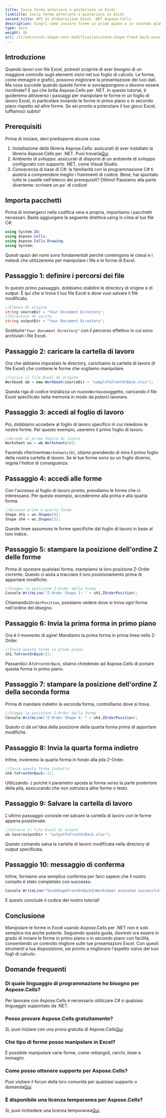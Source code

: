 ```yaml
---
title: Invia forma anteriore o posteriore in Excel
linktitle: Invia forma anteriore o posteriore in Excel
second_title: API di elaborazione Excel .NET Aspose.Cells
description: Scopri come inviare forme in primo piano o in secondo piano in Excel usando Aspose.Cells per .NET. Questa guida fornisce un tutorial passo dopo passo con suggerimenti.
type: docs
weight: 16
url: /it/net/excel-shape-text-modifications/send-shape-front-back-excel/
---
```

## Introduzione
Quando lavori con file Excel, potresti scoprire di aver bisogno di un maggiore controllo sugli elementi visivi nel tuo foglio di calcolo. Le forme, come immagini e grafici, possono migliorare la presentazione dei tuoi dati. Ma cosa succede quando queste forme si sovrappongono o devono essere riordinate? È qui che brilla Aspose.Cells per .NET. In questo tutorial, ti guideremo attraverso i passaggi per manipolare le forme in un foglio di lavoro Excel, in particolare inviando le forme in primo piano o in secondo piano rispetto ad altre forme. Se sei pronto a potenziare il tuo gioco Excel, tuffiamoci subito!
## Prerequisiti
Prima di iniziare, devi predisporre alcune cose:
1.  Installazione della libreria Aspose.Cells: assicurati di aver installato la libreria Aspose.Cells per .NET. Puoi trovarla[Qui](https://releases.aspose.com/cells/net/).
2. Ambiente di sviluppo: assicurati di disporre di un ambiente di sviluppo configurato con supporto .NET, come Visual Studio.
3. Conoscenza di base di C#: la familiarità con la programmazione C# ti aiuterà a comprendere meglio i frammenti di codice.
Bene, hai spuntato tutte le caselle nell'elenco dei prerequisiti? Ottimo! Passiamo alla parte divertente: scrivere un po' di codice!
## Importa pacchetti
Prima di immergerci nella codifica vera e propria, importiamo i pacchetti necessari. Basta aggiungere la seguente direttiva using in cima al tuo file C#:
```csharp
using System.IO;
using Aspose.Cells;
using Aspose.Cells.Drawing;
using System;
```
Questi spazi dei nomi sono fondamentali perché contengono le classi e i metodi che utilizzeremo per manipolare i file e le forme di Excel.
## Passaggio 1: definire i percorsi dei file
In questo primo passaggio, dobbiamo stabilire le directory di origine e di output. È qui che si trova il tuo file Excel e dove vuoi salvare il file modificato.
```csharp
//Elenco di origine
string sourceDir = "Your Document Directory";
//Directory di uscita
string outputDir = "Your Document Directory";
```
 Sostituire`"Your Document Directory"` con il percorso effettivo in cui sono archiviati i file Excel.
## Passaggio 2: caricare la cartella di lavoro
Ora che abbiamo impostato le directory, carichiamo la cartella di lavoro (il file Excel) che contiene le forme che vogliamo manipolare.
```csharp
//Carica il file Excel di origine
Workbook wb = new Workbook(sourceDir + "sampleToFrontOrBack.xlsx");
```
 Questa riga di codice inizializza un nuovo`Workbook`oggetto, caricando il file Excel specificato nella memoria in modo da poterci lavorare.
## Passaggio 3: accedi al foglio di lavoro 
Poi, dobbiamo accedere al foglio di lavoro specifico in cui risiedono le nostre forme. Per questo esempio, useremo il primo foglio di lavoro.
```csharp
//Accedi al primo foglio di lavoro
Worksheet ws = wb.Worksheets[0];
```
 Facendo riferimento`Worksheets[0]`, stiamo prendendo di mira il primo foglio della nostra cartella di lavoro. Se le tue forme sono su un foglio diverso, regola l'indice di conseguenza.
## Passaggio 4: accedi alle forme
Con l'accesso al foglio di lavoro pronto, prendiamo le forme che ci interessano. Per questo esempio, accederemo alla prima e alla quarta forma.
```csharp
//Accesso prima e quarta forma
Shape sh1 = ws.Shapes[0];
Shape sh4 = ws.Shapes[3];
```
Queste linee assumono le forme specifiche dal foglio di lavoro in base al loro indice.
## Passaggio 5: stampare la posizione dell'ordine Z delle forme
Prima di spostare qualsiasi forma, stampiamo la loro posizione Z-Order corrente. Questo ci aiuta a tracciare il loro posizionamento prima di apportare modifiche.
```csharp
//Stampa la posizione Z-Order della forma
Console.WriteLine("Z-Order Shape 1: " + sh1.ZOrderPosition);
```
 Chiamando`ZOrderPosition`, possiamo vedere dove si trova ogni forma nell'ordine del disegno.
## Passaggio 6: Invia la prima forma in primo piano
Ora è il momento di agire! Mandiamo la prima forma in prima linea nello Z-Order.
```csharp
//Invia questa forma in primo piano
sh1.ToFrontOrBack(2);
```
 Passando`2` A`ToFrontOrBack`, stiamo chiedendo ad Aspose.Cells di portare questa forma in primo piano. 
## Passaggio 7: stampare la posizione dell'ordine Z della seconda forma
Prima di mandare indietro la seconda forma, controlliamo dove si trova.
```csharp
//Stampa la posizione Z-Order della forma
Console.WriteLine("Z-Order Shape 4: " + sh4.ZOrderPosition);
```
Questo ci dà un'idea della posizione della quarta forma prima di apportare modifiche.
## Passaggio 8: Invia la quarta forma indietro
Infine, invieremo la quarta forma in fondo alla pila Z-Order.
```csharp
//Invia questa forma indietro
sh4.ToFrontOrBack(-2);
```
 Utilizzando`-2` poiché il parametro sposta la forma verso la parte posteriore della pila, assicurando che non ostruisca altre forme o testo.
## Passaggio 9: Salvare la cartella di lavoro 
L'ultimo passaggio consiste nel salvare la cartella di lavoro con le forme appena posizionate.
```csharp
//Salvare il file Excel di output
wb.Save(outputDir + "outputToFrontOrBack.xlsx");
```
Questo comando salva la cartella di lavoro modificata nella directory di output specificata.
## Passaggio 10: messaggio di conferma
Infine, forniamo una semplice conferma per farci sapere che il nostro compito è stato completato con successo.
```csharp
Console.WriteLine("SendShapeFrontOrBackInWorksheet executed successfully.\r\n");
```
E questo conclude il codice del nostro tutorial!
## Conclusione
Manipolare le forme in Excel usando Aspose.Cells per .NET non è solo semplice ma anche potente. Seguendo questa guida, dovresti ora essere in grado di inviare le forme in primo piano o in secondo piano con facilità, consentendo un controllo migliore sulle tue presentazioni Excel. Con questi strumenti a tua disposizione, sei pronto a migliorare l'aspetto visivo dei tuoi fogli di calcolo.
## Domande frequenti
### Di quale linguaggio di programmazione ho bisogno per Aspose.Cells?  
Per lavorare con Aspose.Cells è necessario utilizzare C# o qualsiasi linguaggio supportato da .NET.
### Posso provare Aspose.Cells gratuitamente?  
 Sì, puoi iniziare con una prova gratuita di Aspose.Cells[Qui](https://releases.aspose.com/).
### Che tipo di forme posso manipolare in Excel?  
È possibile manipolare varie forme, come rettangoli, cerchi, linee e immagini.
### Come posso ottenere supporto per Aspose.Cells?  
 Puoi visitare il forum della loro comunità per qualsiasi supporto o domanda[Qui](https://forum.aspose.com/c/cells/9).
### È disponibile una licenza temporanea per Aspose.Cells?  
 Sì, puoi richiedere una licenza temporanea[Qui](https://purchase.aspose.com/temporary-license/).